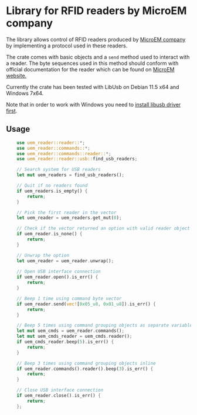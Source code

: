 # Library for RFID readers by MicroEM company

The library allows control of RFID readers produced by [MicroEM company](https://microem.ru) by implementing a protocol used in these readers.

The crate comes with basic objects and a `send` method used to interact with a reader. The byte sequences used in this method should conform with official documentation for the reader which can be found on [MicroEM website.](https://microem.ru)

Currently the crate has been tested with LibUsb on Debian 11.5 x64 and Windows 7x64.

Note that in order to work with Windows you need to [install libusb driver first](https://github.com/libusb/libusb/wiki/Windows#how-to-use-libusb-on-windows).

## Usage

```rust
    use uem_reader::reader::*;
    use uem_reader::commands::*;
    use uem_reader::commands::reader::*;
    use uem_reader::reader::usb::find_usb_readers;

    // Search system for USB readers
    let mut uem_readers = find_usb_readers();

    // Quit if no readers found
    if uem_readers.is_empty() {
        return;
    }

    // Pick the first reader in the vector
    let uem_reader = uem_readers.get_mut(0);

    // Check if the vector returned an option with valid reader object
    if uem_reader.is_none() {
        return;
    }

    // Unwrap the option
    let uem_reader = uem_reader.unwrap();
    
    // Open USB interface connection
    if uem_reader.open().is_err() {
        return;
    }

    // Beep 1 time using command byte vector
    if uem_reader.send(vec![0x05_u8, 0x01_u8]).is_err() {
        return;
    }

    // Beep 5 times using command grouping objects as separate variables
    let mut uem_cmds = uem_reader.commands();
    let mut uem_cmds_reader = uem_cmds.reader();
    if uem_cmds_reader.beep(5).is_err() {
        return;
    }

    // Beep 3 times using command grouping objects inline
    if uem_reader.commands().reader().beep(3).is_err() {
        return;
    }

    // Close USB interface connection
    if uem_reader.close().is_err() {
        return;
    };
```
